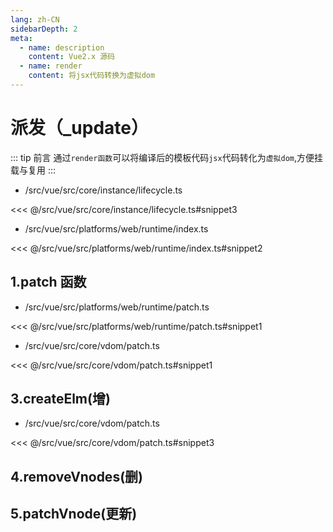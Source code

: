 ```yaml
---
lang: zh-CN
sidebarDepth: 2
meta:
  - name: description
    content: Vue2.x 源码
  - name: render
    content: 将jsx代码转换为虚拟dom
---
```


# 派发（\_update）

::: tip 前言
通过`render函数`可以将编译后的模板代码`jsx`代码转化为`虚拟dom`,方便挂载与复用
:::

- /src/vue/src/core/instance/lifecycle.ts

<<< @/src/vue/src/core/instance/lifecycle.ts#snippet3

- /src/vue/src/platforms/web/runtime/index.ts

<<< @/src/vue/src/platforms/web/runtime/index.ts#snippet2

## 1.patch 函数

- /src/vue/src/platforms/web/runtime/patch.ts

<<< @/src/vue/src/platforms/web/runtime/patch.ts#snippet1

- /src/vue/src/core/vdom/patch.ts

<<< @/src/vue/src/core/vdom/patch.ts#snippet1

## 3.createElm(增)

- /src/vue/src/core/vdom/patch.ts

<<< @/src/vue/src/core/vdom/patch.ts#snippet3

## 4.removeVnodes(删)

## 5.patchVnode(更新)
